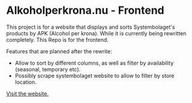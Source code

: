 # Alkoholperkrona.nu - Frontend

This project is for a website that displays and sorts Systembolaget's products by APK (Alcohol per krona). 
While it is currently being rewritten completely. This Repo is for the frontend. 

Features that are planned after the rewrite:
* Allow to sort by different columns, as well as filter by availability (seasonal, temporary etc).
* Possibly scrape systembolaget website to allow to filter by store location.

[Visit the website.](https://www.alkoholperkrona.nu)
